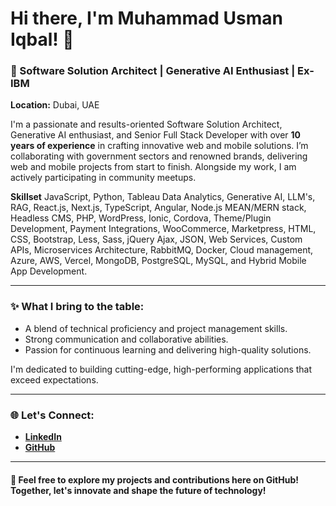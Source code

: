 # Hi there, I'm Muhammad Usman Iqbal! 👋

### 🌟 Software Solution Architect | Generative AI Enthusiast | Ex-IBM

**Location:** Dubai, UAE  

I'm a passionate and results-oriented Software Solution Architect, Generative AI enthusiast, and Senior Full Stack Developer with over **10 years of experience** in crafting innovative web and mobile solutions. I’m collaborating with government sectors and renowned brands, delivering web and mobile projects from start to finish. Alongside my work, I am actively participating in community meetups. 



**Skillset**
  JavaScript, Python, Tableau Data Analytics, Generative AI, LLM's, RAG, React.js, Next.js, TypeScript, Angular, Node.js MEAN/MERN stack, Headless CMS, PHP, WordPress, Ionic, Cordova, Theme/Plugin Development, Payment Integrations, WooCommerce, Marketpress, HTML, CSS, Bootstrap, Less, Sass, jQuery Ajax, JSON, Web Services, Custom APIs, Microservices Architecture, RabbitMQ, Docker, Cloud management, Azure, AWS, Vercel, MongoDB, PostgreSQL, MySQL, and Hybrid Mobile App Development.
 



---

### ✨ What I bring to the table:
- A blend of technical proficiency and project management skills.
- Strong communication and collaborative abilities.
- Passion for continuous learning and delivering high-quality solutions.

I'm dedicated to building cutting-edge, high-performing applications that exceed expectations. 

---

### 🌐 Let's Connect:
- **[LinkedIn](https://linkedin.com/in/usmaniqbalse)**
- **[GitHub](https://github.com/usmaniqbalse)**

---

#### 🚀 Feel free to explore my projects and contributions here on GitHub! Together, let's innovate and shape the future of technology!
